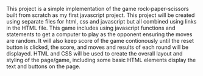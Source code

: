 This project is a simple implementation of the game rock-paper-scissors built from scratch as my first javascript project. This project will be created using separate files for html, css and javascript but all combined using links in the HTML file. This game includes using javascript functions and statements to get a computer to play as the opponent ensuring the moves are random. It will also keep score of the game contionously until the reset button is clicked, the score, and moves and results of each round will be displayed. HTML and CSS will be used to create the overall layout and styling of the page/game, including some basic HTML elements display the text and buttons on the page.


